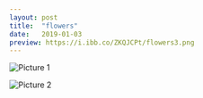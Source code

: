 ```yaml
---
layout: post
title:  "flowers"
date:   2019-01-03 
preview: https://i.ibb.co/ZKQJCPt/flowers3.png
---
```


![Picture 1](https://i.ibb.co/xGnsQ0P/flowers3.png)

![Picture 2](https://i.ibb.co/K2HTZhC/flowers4.png)
